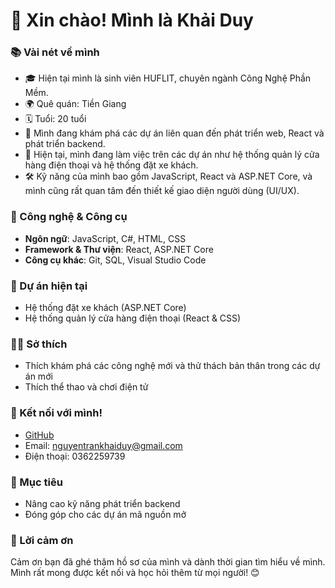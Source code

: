 # 👋 Xin chào! Mình là Khải Duy

### 📚 Vài nét về mình
- 🎓 Hiện tại mình là sinh viên HUFLIT, chuyên ngành Công Nghệ Phần Mềm.
- 🌍 Quê quán: Tiền Giang
- 🗓️ Tuổi: 20 tuổi
- 🌱 Mình đang khám phá các dự án liên quan đến phát triển web, React và phát triển backend.
- 💼 Hiện tại, mình đang làm việc trên các dự án như hệ thống quản lý cửa hàng điện thoại và hệ thống đặt xe khách.
- 🛠️ Kỹ năng của mình bao gồm JavaScript, React và ASP.NET Core, và mình cũng rất quan tâm đến thiết kế giao diện người dùng (UI/UX).

### 🔧 Công nghệ & Công cụ
- **Ngôn ngữ**: JavaScript, C#, HTML, CSS
- **Framework & Thư viện**: React, ASP.NET Core
- **Công cụ khác**: Git, SQL, Visual Studio Code

### 🚀 Dự án hiện tại
- Hệ thống đặt xe khách (ASP.NET Core)
- Hệ thống quản lý cửa hàng điện thoại (React & CSS)

### 🧑‍🎨 Sở thích
- Thích khám phá các công nghệ mới và thử thách bản thân trong các dự án mới
- Thích thể thao và chơi điện tử

### 💬 Kết nối với mình!
- [GitHub](https://github.com/NguyenTranKhaiDuy)
- Email: nguyentrankhaiduy@gmail.com
- Điện thoại: 0362259739

### 🎯 Mục tiêu
- Nâng cao kỹ năng phát triển backend
- Đóng góp cho các dự án mã nguồn mở

### 🙏 Lời cảm ơn
Cảm ơn bạn đã ghé thăm hồ sơ của mình và dành thời gian tìm hiểu về mình. Mình rất mong được kết nối và học hỏi thêm từ mọi người! 😊
